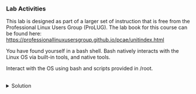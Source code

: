 ### Lab Activities

This lab is designed as part of a larger set of instruction that is free from the Professional Linux Users Group (ProLUG). The lab book for this course can be found here: https://professionallinuxusersgroup.github.io/pcae/unitindex.html

You have found yourself in a bash shell. Bash natively interacts with the Linux OS via built-in tools, and native tools.

Interact with the OS using bash and scripts provided in /root.

<br>
<details>
<summary>Solution</summary>

Check all the running processes

```plain
ps -ef
```{{exec}}

Count all the running processes.

```plain
ps -ef | wc -l
```{{exec}}

Run the u2_script1.sh and look at what it shows you.

```plain
/root/u2_script1.sh
```{{exec}}

What are you shown?

Inspect the file and see if you can modify it to show the first 15 lines.

```plain
cat /root/u2_script1.sh
```{{exec}}

Note: Modify with vi or vim. You may have to RTFM to continue.

Run the u2_script2.sh and look at what it shows you.

```plain
/root/u2_script2.sh
```{{exec}}

What happened in the script? Did it work correctly?

```plain
ls -l /root
```{{exec}}

Inspect the file and see if you can make it use a different date format. You may have to read the man pages for date command.

```plain
cat /root/u2_script2.sh
```{{exec}}

Note: Modify with vi or vim. You may have to RTFM to continue.

</details>